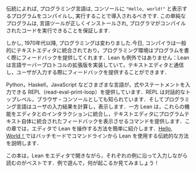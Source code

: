 <!-- According to tradition, a programming language should be introduced by
compiling and running a program that displays `"Hello, world!"` on the
console. This simple program ensures that the language tooling is
installed correctly and that the programmer is able to run the
compiled code. -->

伝統によれば, プログラミング言語は, コンソールに `"Hello, world!"` と表示するプログラムをコンパイルし, 実行することで導入されるべきです. この単純なプログラムは, 言語ツールが正しくインストールされ, プログラマがコンパイルされたコードを実行できることを保証します.

<!-- Since the 1970s, however, programming has changed. Today, compilers
are typically integrated into text editors, and the programming
environment offers feedback as the program is written. Lean is no
exception: it implements an extended version of the Language Server
Protocol that allows it to communicate with a text editor and provide
feedback as the user types. -->

しかし, 1970年代以降, プログラミングは変わりました.今日, コンパイラは一般的にテキストエディタに統合されており，プログラミング環境はプログラムを書く際にフィードバックを提供してくれます．Lean も例外ではありません：Lean は言語サーバープロトコルの拡張版を実装していて，テキストエディタと通信し，ユーザが入力する際にフィードバックを提供することができます．

<!-- Languages as varied as Python, Haskell, and JavaScript offer a read-eval-print-loop (REPL), also known as an interactive toplevel or a browser console, in which expressions or statements can be entered.
The language then computes and displays the result of the user's input.
Lean, on the other hand, integrates these features into the interaction with the editor, providing commands that cause the text editor to display feedback integrated into the program text itself.
This chapter provides a short introduction to interacting with Lean in an editor, while [Hello, World!]() describes how to use Lean traditionally from the command line in batch mode. -->

Python，Haskell，JavaScript などさまざまな言語が，式やステートメントを入力できる REPL（read-eval-print-loop）を提供しています．REPL は対話的なトップレベル，ブラウザ・コンソールとしても知られています．そしてプログラミング言語はユーザの入力結果を計算し，表示します．一方 Lean は，これらの機能をエディタとのインタラクションに統合し，テキストエディタにプログラムテキスト自体に統合されたフィードバックを表示させるコマンドを提供します．この章では，エディタで Lean を操作する方法を簡単に紹介します．[Hello, World！](hello-world.md)ではバッチモードでコマンドラインから Lean を使用する伝統的な方法を説明します．

<!-- It is best if you read this book with Lean open in your editor,
following along and typing in each example. Please play with the
examples, and see what happens! -->

この本は，Lean をエディタで開きながら，それぞれの例に沿って入力しながら読むのがベストです．例で遊んで，何が起こるか見てみましょう！

